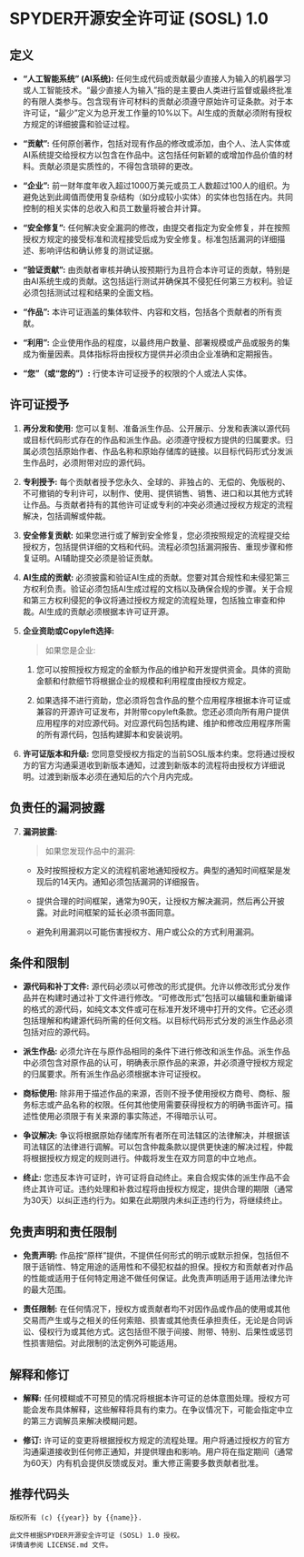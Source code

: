 # SPYDER开源安全许可证 (SOSL) 1.0 

## 定义 

- **“人工智能系统” (AI系统):**
    任何生成代码或贡献最少直接人为输入的机器学习或人工智能技术。“最少直接人为输入”指的是主要由人类进行监督或最终批准的有限人类参与。包含现有许可材料的贡献必须遵守原始许可证条款。对于本许可证，“最少”定义为总开发工作量的10%以下。AI生成的贡献必须附有授权方规定的详细披露和验证过程。

- **“贡献”:**
    任何原创著作，包括对现有作品的修改或添加，由个人、法人实体或AI系统提交给授权方以包含在作品中。这包括任何新颖的或增加作品价值的材料。贡献必须是实质性的，不得包含琐碎的更改。

- **“企业”:**
    前一财年度年收入超过1000万美元或员工人数超过100人的组织。为避免达到此阈值而使用复杂结构（如分成较小实体）的实体也包括在内。共同控制的相关实体的总收入和员工数量将被合并计算。

- **“安全修复”:**
    任何解决安全漏洞的修改，由提交者指定为安全修复，并在按照授权方规定的接受标准和流程接受后成为安全修复。标准包括漏洞的详细描述、影响评估和确认修复的测试证据。

- **“验证贡献”:**
    由贡献者审核并确认按预期行为且符合本许可证的贡献，特别是由AI系统生成的贡献。这包括运行测试并确保其不侵犯任何第三方权利。验证必须包括测试过程和结果的全面文档。

- **“作品”:**
    本许可证涵盖的集体软件、内容和文档，包括各个贡献者的所有贡献。

- **“利用”:**
    企业使用作品的程度，以最终用户数量、部署规模或产品或服务的集成为衡量因素。具体指标将由授权方提供并必须由企业准确和定期报告。

- **“您”（或“您的”）:**
    行使本许可证授予的权限的个人或法人实体。

## 许可证授予

1. **再分发和使用:**
    您可以复制、准备派生作品、公开展示、分发和表演以源代码或目标代码形式存在的作品和派生作品。必须遵守授权方提供的归属要求。归属必须包括原始作者、作品名称和原始存储库的链接。以目标代码形式分发派生作品时，必须附带对应的源代码。

2. **专利授予:**
    每个贡献者授予您永久、全球的、非独占的、无偿的、免版税的、不可撤销的专利许可，以制作、使用、提供销售、销售、进口和以其他方式转让作品。与贡献者持有的其他许可证或专利的冲突必须通过授权方规定的流程解决，包括调解或仲裁。

3. **安全修复贡献:**
    如果您进行或了解到安全修复，您必须按照规定的流程提交给授权方，包括提供详细的文档和代码。流程必须包括漏洞报告、重现步骤和修复证明。AI辅助提交必须是验证贡献。

4. **AI生成的贡献:**
    必须披露和验证AI生成的贡献。您要对其合规性和未侵犯第三方权利负责。验证必须包括AI生成过程的文档以及确保合规的步骤。关于合规和第三方权利侵犯的争议将通过授权方规定的流程处理，包括独立审查和仲裁。AI生成的贡献必须根据本许可证开源。

5. **企业资助或Copyleft选择:**
    > 如果您是企业:

    1. 您可以按照授权方规定的金额为作品的维护和开发提供资金。具体的资助金额和付款细节将根据企业的规模和利用程度由授权方规定。

    2. 如果选择不进行资助，您必须将包含作品的整个应用程序根据本许可证或兼容的开源许可证发布，并附带copyleft条款。您还必须向所有用户提供应用程序的对应源代码。对应源代码包括构建、维护和修改应用程序所需的所有源代码，包括构建脚本和安装说明。

6. **许可证版本和升级:**
    您同意受授权方指定的当前SOSL版本约束。您将通过授权方的官方沟通渠道收到新版本通知，过渡到新版本的流程将由授权方详细说明。过渡到新版本必须在通知后的六个月内完成。

## 负责任的漏洞披露

7. **漏洞披露:**
    > 如果您发现作品中的漏洞:

    - 及时按照授权方定义的流程机密地通知授权方。典型的通知时间框架是发现后的14天内。通知必须包括漏洞的详细报告。

    - 提供合理的时间框架，通常为90天，让授权方解决漏洞，然后再公开披露。对此时间框架的延长必须书面同意。

    - 避免利用漏洞以可能伤害授权方、用户或公众的方式利用漏洞。

## 条件和限制

- **源代码和补丁文件:**
    源代码必须以可修改的形式提供。允许以修改形式分发作品并在构建时通过补丁文件进行修改。“可修改形式”包括可以编辑和重新编译的格式的源代码，如纯文本文件或可在标准开发环境中打开的文件。它还必须包括理解和构建源代码所需的任何文档。以目标代码形式分发的派生作品必须包括对应的源代码。

- **派生作品:**
    必须允许在与原作品相同的条件下进行修改和派生作品。派生作品中必须包含对原作品的认可，明确表示原作品的来源，并必须遵守授权方规定的归属要求。所有派生作品必须根据本许可证授权。

- **商标使用:**
    除非用于描述作品的来源，否则不授予使用授权方商号、商标、服务标志或产品名称的权限。任何其他使用需要获得授权方的明确书面许可。描述性使用必须限于有关来源的事实陈述，不得暗示认可。

- **争议解决:**
    争议将根据原始存储库所有者所在司法辖区的法律解决，并根据该司法辖区的法律进行调解。可以包含仲裁条款以提供更快速的解决过程，仲裁将根据授权方规定的规则进行。仲裁将发生在双方同意的中立地点。

- **终止:**
    您违反本许可证时，许可证将自动终止。来自合规实体的派生作品不会终止其许可证。违约处理和补救过程将由授权方规定，提供合理的期限（通常为30天）以纠正违约行为。如果在此期限内未纠正违约行为，将继续终止。

## 免责声明和责任限制

- **免责声明:**
    作品按“原样”提供，不提供任何形式的明示或默示担保，包括但不限于适销性、特定用途的适用性和不侵犯权益的担保。授权方和贡献者对作品的性能或适用于任何特定用途不做任何保证。此免责声明适用于适用法律允许的最大范围。

- **责任限制:**
    在任何情况下，授权方或贡献者均不对因作品或作品的使用或其他交易而产生或与之相关的任何索赔、损害或其他责任承担责任，无论是合同诉讼、侵权行为或其他方式。这包括但不限于间接、附带、特别、后果性或惩罚性损害赔偿。对此限制的法定例外可能适用。

## 解释和修订

- **解释:**
    任何模糊或不可预见的情况将根据本许可证的总体意图处理。授权方可能会发布具体解释，这些解释将具有约束力。在争议情况下，可能会指定中立的第三方调解员来解决模糊问题。

- **修订:**
    许可证的变更将根据授权方规定的流程处理。用户将通过授权方的官方沟通渠道接收到任何修正通知，并提供理由和影响。用户将在指定期间（通常为60天）内有机会提供反馈或反对。重大修正需要多数贡献者批准。

## 推荐代码头

```plaintext
版权所有 (c) {{year}} by {{name}}.

此文件根据SPYDER开源安全许可证 (SOSL) 1.0 授权。
详情请参阅 LICENSE.md 文件。
```